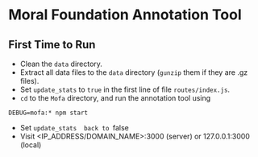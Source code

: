 # Moral Foundation Annotation Tool

## First Time to Run
- Clean the `data` directory.
- Extract all data files to the `data` directory (`gunzip` them if they are .gz files).
- Set `update_stats` to `true` in the first line of file `routes/index.js`.
- `cd` to the `Mofa` directory, and run the annotation tool using
```
DEBUG=mofa:* npm start 
```

- Set `update_stats  back to `false 
- Visit \<IP_ADDRESS/DOMAIN_NAME\>:3000 (server) or 127.0.0.1:3000 (local)
